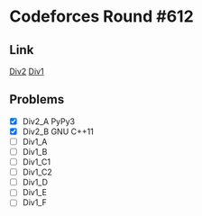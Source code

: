 # Codeforces Round #612

## Link

[Div2](https://codeforces.com/contest/1287)
[Div1](https://codeforces.com/contest/1286)

## Problems

 * [x] Div2_A PyPy3
 * [x] Div2_B GNU C++11
 * [ ] Div1_A
 * [ ] Div1_B
 * [ ] Div1_C1
 * [ ] Div1_C2
 * [ ] Div1_D
 * [ ] Div1_E
 * [ ] Div1_F
